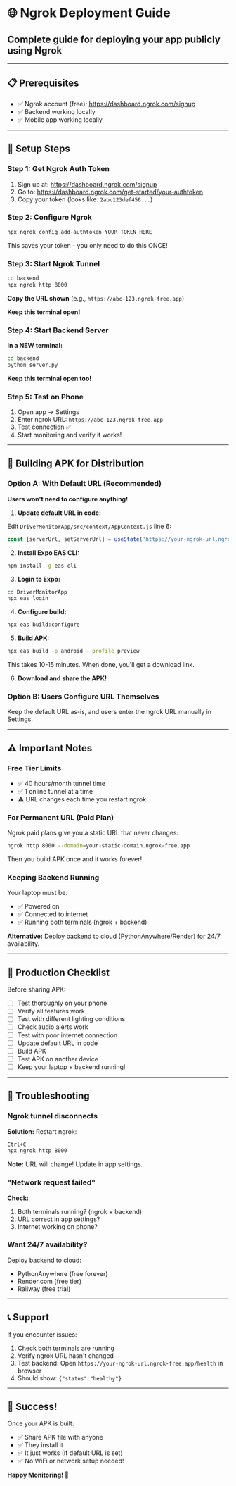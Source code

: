 # 🌐 Ngrok Deployment Guide

## Complete guide for deploying your app publicly using Ngrok

---

## 📋 Prerequisites

- ✅ Ngrok account (free): https://dashboard.ngrok.com/signup
- ✅ Backend working locally
- ✅ Mobile app working locally

---

## 🚀 Setup Steps

### Step 1: Get Ngrok Auth Token

1. Sign up at: https://dashboard.ngrok.com/signup
2. Go to: https://dashboard.ngrok.com/get-started/your-authtoken
3. Copy your token (looks like: `2abc123def456...`)

### Step 2: Configure Ngrok

```bash
npx ngrok config add-authtoken YOUR_TOKEN_HERE
```

This saves your token - you only need to do this ONCE!

### Step 3: Start Ngrok Tunnel

```bash
cd backend
npx ngrok http 8000
```

**Copy the URL shown** (e.g., `https://abc-123.ngrok-free.app`)

**Keep this terminal open!**

### Step 4: Start Backend Server

**In a NEW terminal:**

```bash
cd backend
python server.py
```

**Keep this terminal open too!**

### Step 5: Test on Phone

1. Open app → Settings
2. Enter ngrok URL: `https://abc-123.ngrok-free.app`
3. Test connection ✅
4. Start monitoring and verify it works!

---

## 📱 Building APK for Distribution

### Option A: With Default URL (Recommended)

**Users won't need to configure anything!**

1. **Update default URL in code:**

Edit `DriverMonitorApp/src/context/AppContext.js` line 6:

```javascript
const [serverUrl, setServerUrl] = useState('https://your-ngrok-url.ngrok-free.app');
```

2. **Install Expo EAS CLI:**

```bash
npm install -g eas-cli
```

3. **Login to Expo:**

```bash
cd DriverMonitorApp
npx eas login
```

4. **Configure build:**

```bash
npx eas build:configure
```

5. **Build APK:**

```bash
npx eas build -p android --profile preview
```

This takes 10-15 minutes. When done, you'll get a download link.

6. **Download and share the APK!**

### Option B: Users Configure URL Themselves

Keep the default URL as-is, and users enter the ngrok URL manually in Settings.

---

## ⚠️ Important Notes

### Free Tier Limits

- ✅ 40 hours/month tunnel time
- ✅ 1 online tunnel at a time
- ⚠️ URL changes each time you restart ngrok

### For Permanent URL (Paid Plan)

Ngrok paid plans give you a static URL that never changes:

```bash
ngrok http 8000 --domain=your-static-domain.ngrok-free.app
```

Then you build APK once and it works forever!

### Keeping Backend Running

Your laptop must be:
- ✅ Powered on
- ✅ Connected to internet
- ✅ Running both terminals (ngrok + backend)

**Alternative:** Deploy backend to cloud (PythonAnywhere/Render) for 24/7 availability.

---

## 🎯 Production Checklist

Before sharing APK:

- [ ] Test thoroughly on your phone
- [ ] Verify all features work
- [ ] Test with different lighting conditions
- [ ] Check audio alerts work
- [ ] Test with poor internet connection
- [ ] Update default URL in code
- [ ] Build APK
- [ ] Test APK on another device
- [ ] Keep your laptop + backend running!

---

## 🔧 Troubleshooting

### Ngrok tunnel disconnects

**Solution:** Restart ngrok:
```bash
Ctrl+C
npx ngrok http 8000
```

**Note:** URL will change! Update in app settings.

### "Network request failed"

**Check:**
1. Both terminals running? (ngrok + backend)
2. URL correct in app settings?
3. Internet working on phone?

### Want 24/7 availability?

Deploy backend to cloud:
- PythonAnywhere (free forever)
- Render.com (free tier)
- Railway (free trial)

---

## 📞 Support

If you encounter issues:
1. Check both terminals are running
2. Verify ngrok URL hasn't changed
3. Test backend: Open `https://your-ngrok-url.ngrok-free.app/health` in browser
4. Should show: `{"status":"healthy"}`

---

## 🎉 Success!

Once your APK is built:
- ✅ Share APK file with anyone
- ✅ They install it
- ✅ It just works (if default URL is set)
- ✅ No WiFi or network setup needed!

**Happy Monitoring! 🚗**



